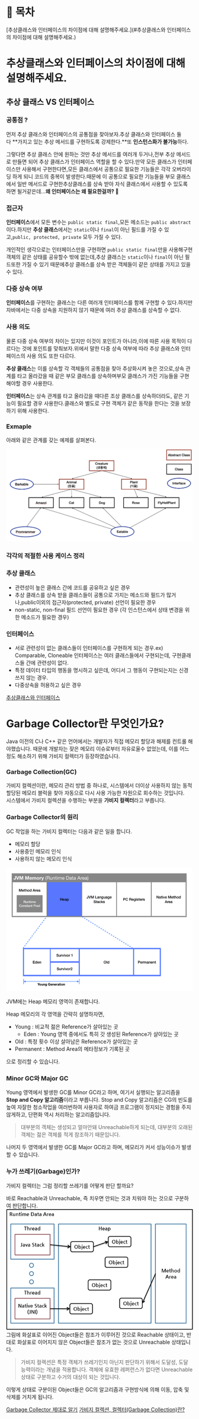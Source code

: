 # 💬 목차

[추상클래스와 인터페이스의 차이점에 대해 설명해주세요.](#추상클래스와 인터페이스의 차이점에 대해 설명해주세요.)

# 추상클래스와 인터페이스의 차이점에 대해 설명해주세요.

## 추상 클래스 VS 인터페이스

### 공통점 ?

먼저 추상 클래스와 인터페이스의 공통점을 찾아보자.추상 클래스와 인터페이스 둘 다 **가지고 있는 추상 메서드를 구현하도록 강제한다.**또 **인스턴스화가 불가능**하다.

그렇다면 추상 클래스 안에 원하는 것만 추상 메서드를 여러개 두거나,전부 추상 메서드로 만들면 되어 추상 클래스가 인터페이스 역할을 할 수 있다.만약 모든 클래스가 인터페이스만 사용해서 구현한다면,모든 클래스에서 공통으로 필요한 기능들은 각각 오버라이딩 하게 되니 코드의 중복이 발생한다.때문에 이 공통으로 필요한 기능들을 부모 클래스에서 일반 메서드로 구현한추상클래스를 상속 받아 자식 클래스에서 사용할 수 있도록 하면 될거같은데...**왜 인터페이스는 왜 필요한걸까? 🤔**

### 접근자

**인터페이스**에서 모든 변수는 `public static final`,모든 메소드는 `public abstract`이다.하지만 **추상 클래스**에서는 `static`이나 `final`이 아닌 필드를 가질 수 있고,`public, protected, private` 모두 가질 수 있다.

개인적인 생각으로는 인터페이스만을 구현하면 `public static final`만을 사용해구현 객체의 같은 상태를 공유할수 밖에 없는데,추상 클래스는 `static`이나 `final`이 아닌 필드또한 가질 수 있기 때문에추상 클래스를 상속 받은 객체들이 같은 상태를 가지고 있을 수 있다.

### 다중 상속 여부

**인터페이스**를 구현하는 클래스는 다른 여러개 인터페이스를 함께 구현할 수 있다.하지만 자바에서는 다중 상속을 지원하지 않기 때문에 여러 추상 클래스를 상속할 수 없다.

### 사용 의도

물론 다중 상속 여부의 차이는 있지만 이것이 포인트가 아니라,이에 따른 사용 목적이 다르다는 것에 포인트를 맞춰보자.위에서 말한 다중 상속 여부에 따라 추상 클래스와 인터페이스의 사용 의도 또한 다르다.

**추상 클래스**는 이를 상속할 각 객체들의 공통점을 찾아 추상화시켜 놓은 것으로,상속 관계를 타고 올라갔을 때 같은 부모 클래스를 상속하며부모 클래스가 가진 기능들을 구현해야할 경우 사용한다.

**인터페이스**는 상속 관계를 타고 올라갔을 때다른 조상 클래스를 상속하더라도, 같은 기능이 필요할 경우 사용한다.클래스와 별도로 구현 객체가 같은 동작을 한다는 것을 보장하기 위해 사용한다.

### Exmaple

아래와 같은 관계를 갖는 예제를 살펴본다.

![img.png](img.png)

### 각각의 적절한 사용 케이스 정리

### 추상 클래스

- 관련성이 높은 클래스 간에 코드를 공유하고 싶은 경우
- 추상 클래스를 상속 받을 클래스들이 공통으로 가지는 메소드와 필드가 많거나,public이외의 접근자(protected, private) 선언이 필요한 경우
- non-static, non-final 필드 선언이 필요한 경우 (각 인스턴스에서 상태 변경을 위한 메소드가 필요한 경우)

### 인터페이스

- 서로 관련성이 없는 클래스들이 인터페이스를 구현하게 되는 경우.ex) Comparable, Cloneable 인터페이스는 여러 클래스들에서 구현되는데, 구현클래스들 간에 관련성이 없다.
- 특정 데이터 타입의 행동을 명시하고 싶은데, 어디서 그 행동이 구현되는지는 신경쓰지 않는 경우.
- 다중상속을 허용하고 싶은 경우


[추상클래스와 인터페이스](https://tranquil-queen-c5a.notion.site/73ecd4919d4f4a5ebf3a1a9a8dbcd217)

# Garbage Collector란 무엇인가요?

Java 이전의 C나 C++ 같은 언어에서는 개발자가 직접 메모리 할당과 해제를 컨트롤 해야했습니다.
때문에 개발자는 잦은 메모리 이슈로부터 자유로울수 없었는데, 이를 어느정도 해소하기 위해 가비지 컬렉터가 등장하였습니다.

### Garbage Collection(GC)
가비지 컬렉션이란, 메모리 관리 방법 중 하나로, 시스템에서 더이상 사용하지 않는
동적 할당된 메모리 블럭을 찾아 자동으로 다시 사용 가능한 자원으로 회수하는 것입니다.  
시스템에서 가비지 컬렉션을 수행하는 부분을 **가비지 컬렉터**라고 부릅니다.

### Garbage Collector의 원리
GC 작업을 하는 가비지 컬렉터는 다음과 같은 일을 합니다.
- 메모리 할당
- 사용중인 메모리 인식
- 사용하지 않는 메모리 인식

![img_1.png](img_1.png)

JVM에는 Heap 메모리 영역이 존재합니다.

Heap 메모리의 각 영역을 간략히 설명하자면,
- Young : 비교적 젊은 Reference가 살아있는 곳
  - Eden : Young 영역 중에서도 특히 갓 생성된 Reference가 살아있는 곳
- Old : 특정 횟수 이상 살아남은 Reference가 살아있는 곳
- Permanent : Method Area의 메타정보가 기록된 곳

으로 정리할 수 있습니다.

### Minor GC와 Major GC
Young 영역에서 발생한 GC를 Minor GC라고 하며, 여기서 실행되는 알고리즘을 **Stop and Copy 알고리즘**이라고 부릅니다.
Stop and Copy 알고리즘은 CG의 빈도를 높여 자잘한 청소작업을 여러번하여
사용자로 하여금 프로그램이 정지되는 경험을 주지 않게하고, 단편화 역시 처리하는 알고리즘입니다. 
> 대부분의 객체는 생성되고 얼마안돼 Unreachable하게 되는데, 대부분의 오래된 객체는 젊은 객체를 적게 참조하기 때문입니다.

나머지 두 영역에서 발생한 GC를 Major GC라고 하며, 메모리가 커서 성능이슈가 발생할 수 있습니다.

### 누가 쓰레기(Garbage)인가?
가비지 컬렉터는 그럼 정리할 쓰레기를 어떻게 판단 할까요?

바로 Reachable과 Unreachable, 즉 치우면 안되는 것과 치워야 하는 것으로 구분하여 판단합니다.
![img_2.png](img_2.png)
그림에 화살표로 이어진 Object들은 참조가 이루어진 것으로 Reachable 상태이고, 반대로 화살표로 이어지지 않은 Object들은 참조가 없는 것으로 Unreachable 상태입니다.
> 가비지 컬렉션은 특정 객체가 쓰레기인지 아닌지 판단하기 위해서 도달성, 도달능력이라는 개념을 적용합니다.
> 객체에 유효한 레퍼런스가 없다면 Unreachable 상태로 구분하고 수거의 대상이 되는 것입니다.

이렇게 상태로 구분이된 Object들은 GC의 알고리즘과 구현방식에 의해 이동, 압축 및 삭제를 거치게 됩니다.

[Garbage Collector 제대로 알기](https://velog.io/@recordsbeat/Garbage-Collector-%EC%A0%9C%EB%8C%80%EB%A1%9C-%EC%95%8C%EA%B8%B0)
[가비지 컬렉션, 컬렉터(Garbage Collection)란?](https://blog.metafor.kr/163)
